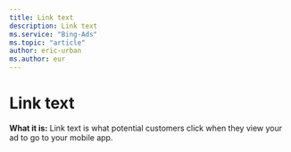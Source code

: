 ```yaml
---
title: Link text
description: Link text
ms.service: "Bing-Ads"
ms.topic: "article"
author: eric-urban
ms.author: eur
---
```


# Link text

**What it is:** Link text is what potential customers click when they view your ad to go to your mobile app.


